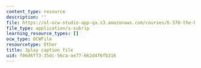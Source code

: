 ```yaml
---
content_type: resource
description: ''
file: https://ol-ocw-studio-app-qa.s3.amazonaws.com/courses/6-370-the-battlecode-programming-competition-january-iap-2013/f06d6f7335dc56caae77662d4f6fb316_pISCwkvKMZ0.vtt
file_type: application/x-subrip
learning_resource_types: []
ocw_type: OCWFile
resourcetype: Other
title: 3play caption file
uid: f06d6f73-35dc-56ca-ae77-662d4f6fb316
---
```

